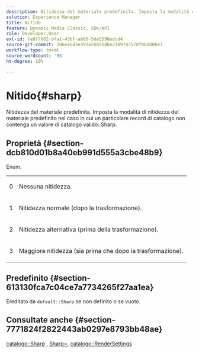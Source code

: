 ```yaml
---
description: Nitidezza del materiale predefinita. Imposta la modalità di nitidezza del materiale predefinito nel caso in cui un particolare record di catalogo non contenga un valore Sharp di catalogo valido.
solution: Experience Manager
title: Nitido
feature: Dynamic Media Classic, SDK/API
role: Developer,User
exl-id: fe8f7662-bfa1-43bf-ab66-5de5598edcd4
source-git-commit: 206e4643e3926cb85b4be2189743578f88180be7
workflow-type: tm+mt
source-wordcount: '95'
ht-degree: 10%

---
```


# Nitido{#sharp}

Nitidezza del materiale predefinita. Imposta la modalità di nitidezza del materiale predefinito nel caso in cui un particolare record di catalogo non contenga un valore di catalogo valido::Sharp.

## Proprietà {#section-dcb810d01b8a40eb991d555a3cbe48b9}

Enum.

<table id="simpletable_2D94A380BC2D4FD1A7EDD45E6EAFD1FB"> 
 <tr class="strow"> 
  <td class="stentry"> <p>0 </p></td> 
  <td class="stentry"> <p>Nessuna nitidezza. </p></td> 
 </tr> 
 <tr class="strow"> 
  <td class="stentry"> <p>1 </p></td> 
  <td class="stentry"> <p>Nitidezza normale (dopo la trasformazione). </p></td> 
 </tr> 
 <tr class="strow"> 
  <td class="stentry"> <p>2 </p></td> 
  <td class="stentry"> <p>Nitidezza alternativa (prima della trasformazione). </p></td> 
 </tr> 
 <tr class="strow"> 
  <td class="stentry"> <p>3 </p></td> 
  <td class="stentry"> <p>Maggiore nitidezza (sia prima che dopo la trasformazione). </p> </td> 
 </tr> 
</table>

## Predefinito {#section-613130fca7c04ce7a7734265f27aa1ea}

Ereditato da `default::Sharp` se non definito o se vuoto.

## Consultate anche {#section-7771824f2822443ab0297e8793bb48ae}

[catalogo::Sharp](../../../../../ir-api/material-cat/image-rendering-api-ref/c-ir-material-catalog/c-ir-material-data-reference/r-ir-sharp-dataref.md#reference-f79a14bd52474dfd8495115d398a30d0) ,  [Sharp=](../../../../../ir-api/http-protocol/image-rendering-api-ref/c-ir-http-protocol-ref/c-ir-http-protocol-command-reference/r-ir-http-sharp.md#reference-acdd87f6b5de4e3a85e5d3c03022a35a),  [catalogo::RenderSettings](../../../../../ir-api/material-cat/image-rendering-api-ref/c-ir-material-catalog/c-ir-material-data-reference/r-ir-rendersettings-dataref.md#reference-9ce753ae4096455eadcc12ac064de711)
